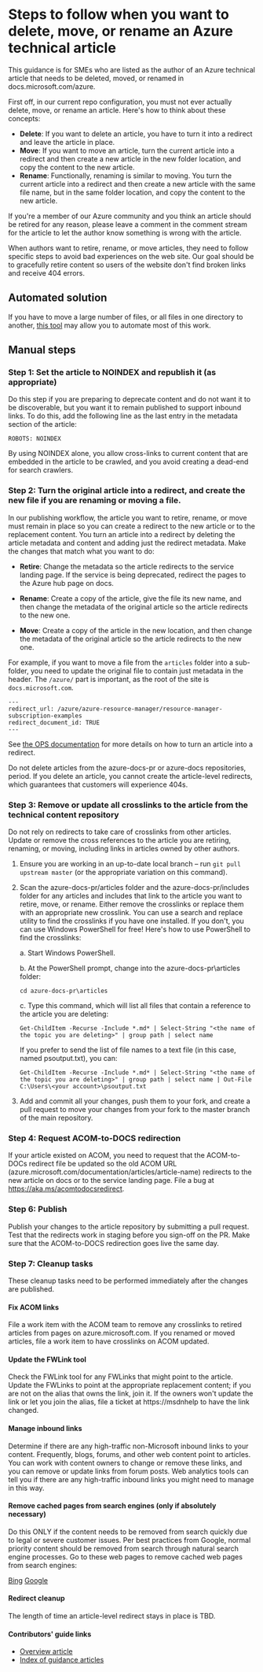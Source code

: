 # Steps to follow when you want to delete, move, or rename an Azure technical article
This guidance is for SMEs who are listed as the author of an Azure technical article that needs to be deleted, moved, or renamed in docs.microsoft.com/azure.

First off, in our current repo configuration, you must not ever actually delete, move, or rename an article. Here's how to think about these concepts:

  - **Delete**: If you want to delete an article, you have to turn it into a redirect and leave the article in place.
  - **Move**: If you want to move an article, turn the current article into a redirect and then create a new article in the new folder location, and copy the content to the new article.
  - **Rename**: Functionally, renaming is similar to moving. You turn the current article into a redirect and then create a new article with the same file name, but in the same folder location, and copy the content to the new article.

If you're a member of our Azure community and you think an article should be retired for any reason, please leave a comment in the comment stream for the article to let the author know something is wrong with the article.

When authors want to retire, rename, or move articles, they need to follow specific steps to avoid bad experiences on the web site. Our goal should be to gracefully retire content so users of the website don't find broken links and receive 404 errors. 

## Automated solution
If you have to move a large number of files, or all files in one directory to another, [this tool](https://github.com/squillace/gitwork/tree/master/dotnet/move) may allow you to automate most of this work.

## Manual steps
### Step 1: Set the article to NOINDEX and republish it (as appropriate)
Do this step if you are preparing to deprecate content and do not want it to be discoverable, but you want it to remain published to support inbound links. To do this, add the following line as the last entry in the metadata section of the article:
  ```
  ROBOTS: NOINDEX
  ``` 
By using NOINDEX alone, you allow cross-links to current content that are embedded in the article to be crawled, and you avoid creating a dead-end for search crawlers.


### Step 2: Turn the original article into a redirect, and create the new file if you are renaming or moving a file. 
In our publishing workflow, the article you want to retire, rename, or move must remain in place so you can create a redirect to the new article or to the replacement content. You turn an article into a redirect by deleting the article metadata and content and adding just the redirect metadata. Make the changes that match what you want to do:

- **Retire**: Change the metadata so the article redirects to the service landing page. If the service is being deprecated, redirect the pages to the Azure hub page on docs.

- **Rename**: Create a copy of the article, give the file its new name, and then change the metadata of the original article so the article redirects to the new one.

- **Move**: Create a copy of the article in the new location, and then change the metadata of the original article so the article redirects to the new one. 

For example, if you want to move a file from the `articles` folder into a sub-folder, you need to update the original file to contain just metadata in the header. The `/azure/` part is important, as the root of the site is `docs.microsoft.com`. 
```
---
redirect_url: /azure/azure-resource-manager/resource-manager-subscription-examples
redirect_document_id: TRUE 
---
```

See [the OPS documentation](https://opsdocs.azurewebsites.net/opsdocs/partnerdocs/opredirection?branch=master) for more details on how to turn an article into a redirect.

Do not delete articles from the azure-docs-pr or azure-docs repositories, period. If you delete an article, you cannot create the article-level redirects, which guarantees that customers will experience 404s.
    
### Step 3: Remove or update all crosslinks to the article from the technical content repository
Do not rely on redirects to take care of crosslinks from other articles. Update or remove the cross references to the article you are retiring, renaming, or moving, including links in articles owned by other authors.

1. Ensure you are working in an up-to-date local branch – run `git pull upstream master` (or the appropriate variation on this command).
2. Scan the azure-docs-pr/articles folder and the azure-docs-pr/includes folder for any articles and includes that link to the article you want to retire, move, or rename. Either remove the crosslinks or replace them with an appropriate new crosslink. You can use a search and replace utility to find the crosslinks if you have one installed. If you don't, you can use Windows PowerShell for free! Here's how to use PowerShell to find the crosslinks:
   
   a. Start Windows PowerShell.
   
   b. At the PowerShell prompt, change into the azure-docs-pr\articles folder:
   
     `cd azure-docs-pr\articles`
   
   c. Type this command, which will list all files that contain a reference to the article you are deleting:
   
     `Get-ChildItem -Recurse -Include *.md* | Select-String "<the name of the topic you are deleting>" | group path | select name`
   
   If you prefer to send the list of file names to a text file (in this case, named psoutput.txt), you can:
   
     `Get-ChildItem -Recurse -Include *.md* | Select-String "<the name of the topic you are deleting>" | group path | select name | Out-File C:\Users\<your account>\psoutput.txt`

3. Add and commit all your changes, push them to your fork, and create a pull request to move your changes from your fork to the master branch of the main repository.

### Step 4: Request ACOM-to-DOCS redirection

If your article existed on ACOM, you need to request that the ACOM-to-DOCs redirect file be updated so the old ACOM URL (azure.microsoft.com/documentation/articles/article-name) redirects to the new article on docs or to the service landing page. File a bug at https://aka.ms/acomtodocsredirect.

### Step 6: Publish  

Publish your changes to the article repository by submitting a pull request. Test that the redirects work in staging before you sign-off on the PR. Make sure that the ACOM-to-DOCS redirection goes live the same day.

### Step 7: Cleanup tasks

These cleanup tasks need to be performed immediately after the changes are published.

#### Fix ACOM links
File a work item with the ACOM team to remove any crosslinks to retired articles from pages on azure.microsoft.com. If you renamed or moved articles, file a work item to have crosslinks on ACOM updated.

#### Update the FWLink tool 
Check the FWLink tool for any FWLinks that might point to the article. Update the FWLinks to point at the appropriate replacement content; if you are not on the alias that owns the link, join it. If the owners won't update the link or let you join the alias, file a ticket at https://msdnhelp to have the link changed. 

#### Manage inbound links
Determine if there are any high-traffic non-Microsoft inbound links to your content. Frequently, blogs, forums, and other web content point to articles. You can work with content owners to change or remove these links, and you can remove or update links from forum posts. Web analytics tools can tell you if there are any high-traffic inbound links you might need to manage in this way.

#### Remove cached pages from search engines (only if absolutely necessary)
Do this ONLY if the content needs to be removed from search quickly due to legal or severe customer issues. Per best practices from Google, normal priority content should be removed from search through natural search engine processes. Go to these web pages to remove cached web pages from search engines:

[Bing](https://www.bing.com/webmaster/tools/content-removal?rflid=1)
[Google](https://www.google.com/webmasters/tools/removals?pli=1)

#### Redirect cleanup
The length of time an article-level redirect stays in place is TBD.

#### Contributors' guide links
* [Overview article](../README.md)
* [Index of guidance articles](contributor-guide-index.md)

